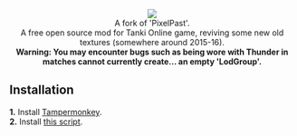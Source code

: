 <p align="center" width="100%">
  <img src="https://raw.githubusercontent.com/bjuonday/PixelBalance/main/assets/logo_4x.png"><br>
A fork of 'PixelPast'.<br>
A free open source mod for Tanki Online game, reviving some new old textures (somewhere around 2015-16).<br>
<b>Warning: You may encounter bugs such as being wore with Thunder in matches cannot currently create... an empty 'LodGroup'.</b>
</p>

## Installation
**1.** Install [Tampermonkey](https://www.tampermonkey.net/).<br>
**2.** Install [this script](https://raw.githubusercontent.com/bjuonday/PixelBalance/main/PixelBalance.user.js).
